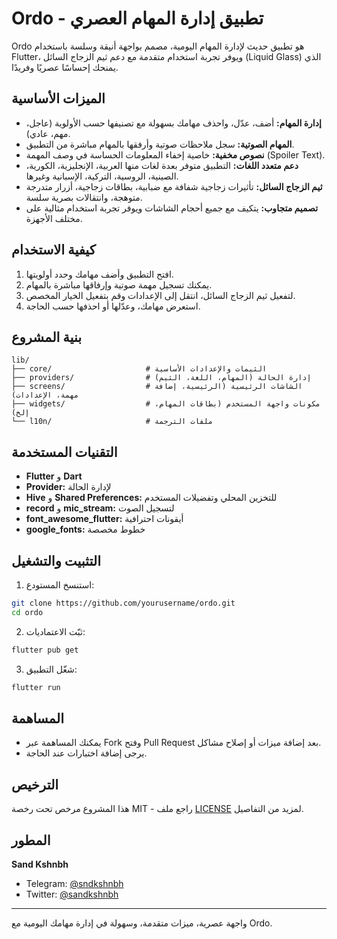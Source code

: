 # Ordo - تطبيق إدارة المهام العصري

Ordo هو تطبيق حديث لإدارة المهام اليومية، مصمم بواجهة أنيقة وسلسة باستخدام Flutter، ويوفر تجربة استخدام متقدمة مع دعم ثيم الزجاج السائل (Liquid Glass) الذي يمنحك إحساسًا عصريًا وفريدًا.

## الميزات الأساسية

- **إدارة المهام:** أضف، عدّل، واحذف مهامك بسهولة مع تصنيفها حسب الأولوية (عاجل، مهم، عادي).
- **المهام الصوتية:** سجل ملاحظات صوتية وأرفقها بالمهام مباشرة من التطبيق.
- **نصوص مخفية:** خاصية إخفاء المعلومات الحساسة في وصف المهمة (Spoiler Text).
- **دعم متعدد اللغات:** التطبيق متوفر بعدة لغات منها العربية، الإنجليزية، الكورية، الصينية، الروسية، التركية، الإسبانية وغيرها.
- **ثيم الزجاج السائل:** تأثيرات زجاجية شفافة مع ضبابية، بطاقات زجاجية، أزرار متدرجة متوهجة، وانتقالات بصرية سلسة.
- **تصميم متجاوب:** يتكيف مع جميع أحجام الشاشات ويوفر تجربة استخدام مثالية على مختلف الأجهزة.

## كيفية الاستخدام

1. افتح التطبيق وأضف مهامك وحدد أولويتها.
2. يمكنك تسجيل مهمة صوتية وإرفاقها مباشرة بالمهام.
3. لتفعيل ثيم الزجاج السائل، انتقل إلى الإعدادات وقم بتفعيل الخيار المخصص.
4. استعرض مهامك، وعدّلها أو احذفها حسب الحاجة.

## بنية المشروع

```
lib/
├── core/                     # الثيمات والإعدادات الأساسية
├── providers/                # إدارة الحالة (المهام، اللغة، الثيم)
├── screens/                  # الشاشات الرئيسية (الرئيسية، إضافة مهمة، الإعدادات)
├── widgets/                  # مكونات واجهة المستخدم (بطاقات المهام، إلخ)
└── l10n/                     # ملفات الترجمة
```

## التقنيات المستخدمة

- **Flutter** و **Dart**
- **Provider:** لإدارة الحالة
- **Hive** و **Shared Preferences:** للتخزين المحلي وتفضيلات المستخدم
- **record** و **mic_stream:** لتسجيل الصوت
- **font_awesome_flutter:** أيقونات احترافية
- **google_fonts:** خطوط مخصصة

## التثبيت والتشغيل

1. استنسخ المستودع:
```bash
git clone https://github.com/yourusername/ordo.git
cd ordo
```
2. ثبّت الاعتماديات:
```bash
flutter pub get
```
3. شغّل التطبيق:
```bash
flutter run
```

## المساهمة

- يمكنك المساهمة عبر Fork وفتح Pull Request بعد إضافة ميزات أو إصلاح مشاكل.
- يرجى إضافة اختبارات عند الحاجة.

## الترخيص

هذا المشروع مرخص تحت رخصة MIT - راجع ملف [LICENSE](LICENSE) لمزيد من التفاصيل.

## المطور

**Sand Kshnbh**
- Telegram: [@sndkshnbh](https://t.me/sndkshnbh)
- Twitter: [@sandkshnbh](https://twitter.com/sandkshnbh)

---

واجهة عصرية، ميزات متقدمة، وسهولة في إدارة مهامك اليومية مع Ordo.
